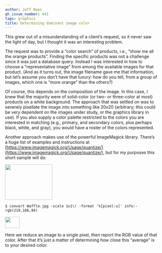 ```yaml
---
author: Jeff Boes
gh_issue_number: 441
tags: graphics
title: Determining dominant image color
---
```




This grew out of a misunderstanding of a client’s request, so it never saw the light of day, but I thought it was an interesting problem.

The request was to provide a “color search” of products, i.e., “show me all the orange products”. Finding the specific products was not a challenge since it was just a database query. Instead I was interested in how to choose a “representative image” from among the available images for that product. (And as it turns out, the image filename gave me that information, but let’s assume you don’t have that luxury: how do you tell, from a group of images, which one is “more orange” than the others?)

Of course, this depends on the composition of the image. In this case, I knew that the majority were of solid-color (or two- or three-color at most) products on a white background. The approach that was settled on was to severely pixellate the image into something like 20x20 (arbitrary; this could be very dependent on the images under study, or the graphics library in use). If you also supply a color palette restricted to the colors you are interested in matching (e.g., primary, and secondary colors, plus perhaps black, white, and gray), you would have a roster of the colors represented.

Another approach makes use of the powerful ImageMagick library. There’s a huge list of examples and instructions at [https://www.imagemagick.org/Usage/quantize/](https://www.imagemagick.org/Usage/quantize/), but for my purposes this short sample will do:

<img height="117px;" src="/blog/2011/04/21/determining-dominant-image-color/image-0.jpeg" width="156px;"/>

```nohighlight
$ convert Waffle.jpg -scale 1x1\! -format '%[pixel:u]' info:-
rgb(219,166,94)
```

<img height="37px;" src="/blog/2011/04/21/determining-dominant-image-color/image-1.png" width="48px;"/>

Here we reduce an image to a single pixel, then report the RGB value of that color. After that it’s just a matter of determining how close this “average” is to your desired color.


